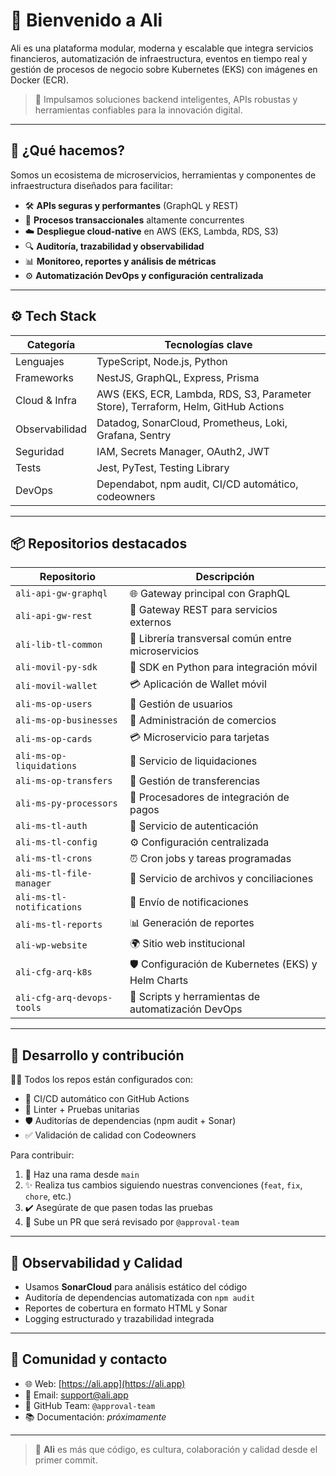 # 👋 Bienvenido a **Ali**

Ali es una plataforma modular, moderna y escalable que integra servicios financieros, automatización de infraestructura, eventos en tiempo real y gestión de procesos de negocio sobre Kubernetes (EKS) con imágenes en Docker (ECR).

> 🚀 Impulsamos soluciones backend inteligentes, APIs robustas y herramientas confiables para la innovación digital.

---

## 🧠 ¿Qué hacemos?

Somos un ecosistema de microservicios, herramientas y componentes de infraestructura diseñados para facilitar:

- 🛠️ **APIs seguras y performantes** (GraphQL y REST)
- 🔄 **Procesos transaccionales** altamente concurrentes
- ☁️ **Despliegue cloud-native** en AWS (EKS, Lambda, RDS, S3)
- 🔍 **Auditoría, trazabilidad y observabilidad**
- 📊 **Monitoreo, reportes y análisis de métricas**
- ⚙️ **Automatización DevOps y configuración centralizada**

---

## ⚙️ Tech Stack

| Categoría        | Tecnologías clave                                                                 |
|------------------|-----------------------------------------------------------------------------------|
| Lenguajes        | TypeScript, Node.js, Python                                                       |
| Frameworks       | NestJS, GraphQL, Express, Prisma                                                  |
| Cloud & Infra    | AWS (EKS, ECR, Lambda, RDS, S3, Parameter Store), Terraform, Helm, GitHub Actions |
| Observabilidad   | Datadog, SonarCloud, Prometheus, Loki, Grafana, Sentry                            |
| Seguridad        | IAM, Secrets Manager, OAuth2, JWT                                                 |
| Tests            | Jest, PyTest, Testing Library                                                     |
| DevOps           | Dependabot, npm audit, CI/CD automático, codeowners                               |

---

## 📦 Repositorios destacados

| Repositorio                          | Descripción                                          |
|-------------------------------------|------------------------------------------------------|
| `ali-api-gw-graphql`                | 🌐 Gateway principal con GraphQL                     |
| `ali-api-gw-rest`                   | 🚪 Gateway REST para servicios externos              |
| `ali-lib-tl-common`                 | 🧰 Librería transversal común entre microservicios   |
| `ali-movil-py-sdk`                  | 📱 SDK en Python para integración móvil              |
| `ali-movil-wallet`                  | 💳 Aplicación de Wallet móvil                        |
| `ali-ms-op-users`                  | 👤 Gestión de usuarios                               |
| `ali-ms-op-businesses`             | 🏢 Administración de comercios                       |
| `ali-ms-op-cards`                  | 💳 Microservicio para tarjetas                       |
| `ali-ms-op-liquidations`           | 💸 Servicio de liquidaciones                         |
| `ali-ms-op-transfers`              | 🔁 Gestión de transferencias                         |
| `ali-ms-py-processors`             | 🧠 Procesadores de integración de pagos              |
| `ali-ms-tl-auth`                   | 🔐 Servicio de autenticación                         |
| `ali-ms-tl-config`                 | ⚙️ Configuración centralizada                        |
| `ali-ms-tl-crons`                  | ⏰ Cron jobs y tareas programadas                    |
| `ali-ms-tl-file-manager`           | 📂 Servicio de archivos y conciliaciones             |
| `ali-ms-tl-notifications`          | 📣 Envío de notificaciones                           |
| `ali-ms-tl-reports`                | 📊 Generación de reportes                            |
| `ali-wp-website`                   | 🌍 Sitio web institucional                           |
| `ali-cfg-arq-k8s`                  | 🛡️ Configuración de Kubernetes (EKS) y Helm Charts   |
| `ali-cfg-arq-devops-tools`         | 🧰 Scripts y herramientas de automatización DevOps   |

---

## 🧪 Desarrollo y contribución

👨‍💻 Todos los repos están configurados con:

- 🔄 CI/CD automático con GitHub Actions
- 🧪 Linter + Pruebas unitarias
- 🛡️ Auditorías de dependencias (npm audit + Sonar)
- ✅ Validación de calidad con Codeowners

Para contribuir:

1. 🚀 Haz una rama desde `main`
2. ✨ Realiza tus cambios siguiendo nuestras convenciones (`feat`, `fix`, `chore`, etc.)
3. ✔️ Asegúrate de que pasen todas las pruebas
4. 🔎 Sube un PR que será revisado por `@approval-team`

---

## 🧠 Observabilidad y Calidad

- Usamos **SonarCloud** para análisis estático del código
- Auditoría de dependencias automatizada con `npm audit`
- Reportes de cobertura en formato HTML y Sonar
- Logging estructurado y trazabilidad integrada

---

## 🤝 Comunidad y contacto

- 🌐 Web: [https://ali.app](https://ali.app)
- 📨 Email: support@ali.app
- 👥 GitHub Team: `@approval-team`
- 📚 Documentación: _próximamente_

---

> 💙 **Ali** es más que código, es cultura, colaboración y calidad desde el primer commit.
